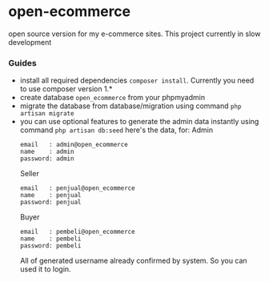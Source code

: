 # open-ecommerce
open source version for my e-commerce sites. This project currently in slow development

### Guides
- install all required dependencies `composer install`. Currently you need to use composer version 1.*
- create database `open_ecommerce` from your phpmyadmin
- migrate the database from database/migration using command `php artisan migrate`
- you can use optional features to generate the admin data instantly using command `php artisan db:seed`
  here's the data, for:
  Admin
  ```
  email   : admin@open_ecommerce
  name    : admin
  password: admin
  ```
  Seller
  ```
  email   : penjual@open_ecommerce
  name    : penjual
  password: penjual
  ```
  Buyer
  ```
  email   : pembeli@open_ecommerce
  name    : pembeli
  password: pembeli
  ```
  All of generated username already confirmed by system. So you can used it to login.